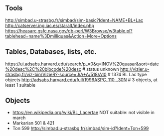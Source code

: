 ## Tools
http://simbad.u-strasbg.fr/simbad/sim-basic?Ident=NAME+BL+Lac
http://catserver.ing.iac.es/staralt/index.php
https://heasarc.gsfc.nasa.gov/db-perl/W3Browse/w3table.pl?tablehead=name%3Dmilliquas&Action=More+Options

## Tables, Databases, lists, etc.
https://ui.adsabs.harvard.edu/search/p_=0&q=INOV%20quasar&sort=date%20desc%2C%20bibcode%20desc # status unknown
http://vizier.u-strasbg.fr/viz-bin/VizieR?-source=J/A+A/518/A10 # 1374 BL Lac type objects
http://adsabs.harvard.edu/full/1996ASPC..110...30N # 3 objects, at least 1 suitable

## Objects
- https://en.wikipedia.org/wiki/BL_Lacertae NOT suitable: not visible in march
- Markarian 501 & 421
- Ton 599 http://simbad.u-strasbg.fr/simbad/sim-id?Ident=Ton+599
